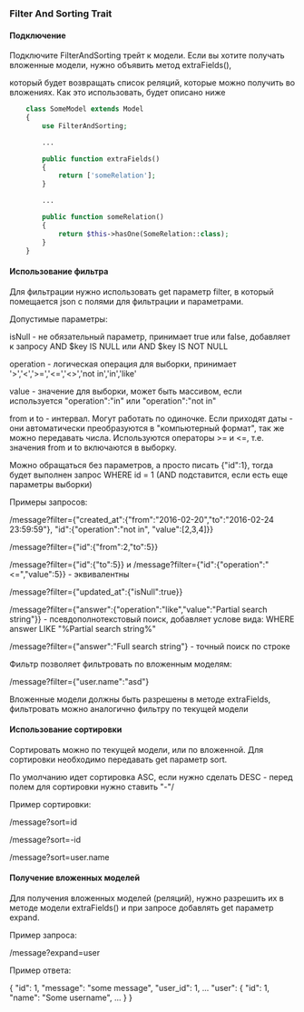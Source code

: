 ### Filter And Sorting Trait

#### Подключение

Подключите FilterAndSorting трейт к модели. Если вы хотите получать вложенные модели, нужно объявить метод extraFields(),

который будет возвращать список реляций, которые можно получить во вложениях. Как это использовать, будет описано ниже

```php
    class SomeModel extends Model
    {
        use FilterAndSorting;

        ...

        public function extraFields()
        {
            return ['someRelation'];
        }

        ...

        public function someRelation()
        {
            return $this->hasOne(SomeRelation::class);
        }
    }
```

#### Использование фильтра

Для фильтрации нужно использовать get параметр filter, в который помещается json с полями для фильтрации и параметрами.

Допустимые параметры:

isNull - не обязательный параметр, принимает true или false, добавляет к запросу AND $key IS NULL или AND $key IS NOT NULL

operation - логическая операция для выборки, принимает '>','<','>=','<=','<>','not in','in','like'

value - значение для выборки, может быть массивом, если используется "operation":"in" или "operation":"not in"

from и to - интервал. Могут работать по одиночке. Если приходят даты - они автоматически преобразуются в "компьютерный формат", так же можно передавать числа. Используются операторы >= и <=, т.е. значения from и to включаются в выборку.

Можно обращаться без параметров, а просто писать {"id":1}, тогда будет выполнен запрос WHERE id = 1 (AND подставится, если есть еще параметры выборки)

Примеры запросов:

/message?filter={"created_at":{"from":"2016-02-20","to":"2016-02-24 23:59:59"}, "id":{"operation":"not in", "value":[2,3,4]}}

/message?filter={"id":{"from":2,"to":5}}

/message?filter={"id":{"to":5}} и /message?filter={"id":{"operation":"<=","value":5}} - эквивалентны

/message?filter={"updated_at":{"isNull":true}}

/message?filter={"answer":{"operation":"like","value":"Partial search string"}} - псевдополнотекстовый поиск, добавляет услове вида: WHERE answer LIKE "%Partial search string%"

/message?filter={"answer":"Full search string"} - точный поиск по строке

Фильтр позволяет фильтровать по вложенным моделям:

/message?filter={"user.name":"asd"}

Вложенные модели должны быть разрешены в методе extraFields, фильтровать можно аналогично фильтру по текущей модели

#### Использование сортировки

Сортировать можно по текущей модели, или по вложенной. Для сортировки необходимо передавать get параметр sort.

По умолчанию идет сортировка ASC, если нужно сделать DESC - перед полем для сортировки нужно ставить "-"/

Пример сортировки:

/message?sort=id

/message?sort=-id

/message?sort=user.name

#### Получение вложенных моделей

Для получения вложенных моделей (реляций), нужно разрешить их в методе модели extraFields() и при запросе добавлять get параметр expand.

Пример запроса:

  /message?expand=user

Пример ответа:

  {
    "id": 1,
    "message": "some message",
    "user_id": 1,
    ...
    "user": {
        "id": 1,
        "name": "Some username",
        ...
    }
  }